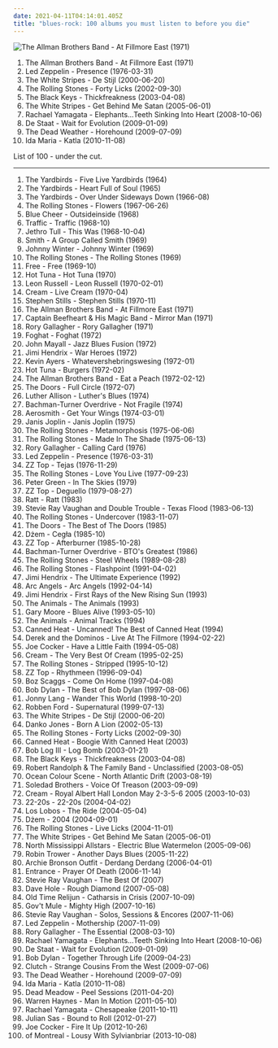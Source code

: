 ```yaml
---
date: 2021-04-11T04:14:01.405Z
title: "blues-rock: 100 albums you must listen to before you die"
---
```

![The Allman Brothers Band - At Fillmore East (1971)](https://img.discogs.com/0zDuTKnrcTP4DZ41g2wyT66hL8s=/fit-in/600x594/filters:strip_icc():format(jpeg):mode_rgb():quality(90)/discogs-images/R-8993834-1552836282-5556.jpeg.jpg "The Allman Brothers Band - At Fillmore East (1971)")
<ol class="albums">
<li data-cover="https://img.discogs.com/0zDuTKnrcTP4DZ41g2wyT66hL8s=/fit-in/600x594/filters:strip_icc():format(jpeg):mode_rgb():quality(90)/discogs-images/R-8993834-1552836282-5556.jpeg.jpg" data-tags="classic rock, southern rock, blues, live, rock, 70s" role="button">The Allman Brothers Band - At Fillmore East (1971)</li>
<li data-cover="http://coverartarchive.org/release/5c1032af-2d86-424b-963e-dd9e65f7281b/1287531128-500.jpg" data-tags="hard rock, classic rock" role="button">Led Zeppelin - Presence (1976-03-31)</li>
<li data-cover="http://coverartarchive.org/release/6fa97915-7067-3624-b24f-f9bd03ba534a/20821165408-500.jpg" data-tags="alternative rock, rock, blues rock" role="button">The White Stripes - De Stijl (2000-06-20)</li>
<li data-cover="http://coverartarchive.org/release/dea7cf79-a6a6-4d45-8cc5-ec5880301be4/8791643877-500.jpg" data-tags="classic rock, rock" role="button">The Rolling Stones - Forty Licks (2002-09-30)</li>
<li data-cover="http://coverartarchive.org/release/36b58cd2-2a2f-36ad-81b3-7ab044d01d19/9200502912-500.jpg" data-tags="blues rock" role="button">The Black Keys - Thickfreakness (2003-04-08)</li>
<li data-cover="http://coverartarchive.org/release/86c7166f-433c-47f1-a32d-1fa699d54b3f/4817263003-500.jpg" data-tags="rock, alternative rock" role="button">The White Stripes - Get Behind Me Satan (2005-06-01)</li>
<li data-cover="https://img.discogs.com/mzztKFzYH1uhoDlcMzS0sVNixBc=/fit-in/600x529/filters:strip_icc():format(jpeg):mode_rgb():quality(90)/discogs-images/R-1545566-1248028809.jpeg.jpg" data-tags="alternative rock, blues rock, female vocalist" role="button">Rachael Yamagata - Elephants...Teeth Sinking Into Heart (2008-10-06)</li>
<li data-cover="http://coverartarchive.org/release/18e862d6-9c7e-4246-8b93-64bff83cbd32/4013715548-500.jpg" data-tags="blues-rock, excelsior, excelsior recordings, pinkpop 2009, dope shit ouwe, 2009 best albums, go deeper in album" role="button">De Staat - Wait for Evolution (2009-01-09)</li>
<li data-cover="http://coverartarchive.org/release/b9573274-4d43-481b-bec6-17730a43cc7d/15491383944-500.jpg" data-tags="garage rock" role="button">The Dead Weather - Horehound (2009-07-09)</li>
<li data-cover="http://coverartarchive.org/release/4cf73021-9388-4b1b-9ecb-cf17c0cd4f3f/3013834859-500.jpg" data-tags="rock, alternative rock, indie rock, blues-rock, punk rock, discover2" role="button">Ida Maria - Katla (2010-11-08)</li>
</ol>
List of 100 - under the cut.
<!-- more -->

_________________

<ol class="albums">
<li data-cover="https://img.discogs.com/-Qb3fR5oGYrJyaqvEBvznK_l7dA=/fit-in/600x594/filters:strip_icc():format(jpeg):mode_rgb():quality(90)/discogs-images/R-3877251-1347790095-2316.jpeg.jpg" data-tags="60s" role="button">
The Yardbirds - Five Live Yardbirds (1964)
</li>
<li data-cover="https://img.discogs.com/GwlwoYCctSeHeRb9J2m0dQiwyLs=/fit-in/200x200/filters:strip_icc():format(jpeg):mode_rgb():quality(90)/discogs-images/R-4431881-1364716052-5922.jpeg.jpg" data-tags="60s, blues" role="button">
The Yardbirds - Heart Full of Soul (1965)
</li>
<li data-cover="http://coverartarchive.org/release/2463f34a-bd13-38de-b2c2-18e623ee2942/23068966153-500.jpg" data-tags="classic rock, pop, 60s, british, folk, blues-rock, blues, 90s, blues rock, compilation, english group" role="button">
The Yardbirds - Over Under Sideways Down (1966-08)
</li>
<li data-cover="http://coverartarchive.org/release/e53265c1-7e75-4c3b-908a-6c684cc4f338/6701550123-500.jpg" data-tags="classic rock, rock, 60s" role="button">
The Rolling Stones - Flowers (1967-06-26)
</li>
<li data-cover="https://img.discogs.com/5ZT4tpG49bIBOc3AyVaosvGgiJ4=/fit-in/600x600/filters:strip_icc():format(jpeg):mode_rgb():quality(90)/discogs-images/R-1769986-1526268468-4473.jpeg.jpg" data-tags="psychedelic, heavy metal, hard rock" role="button">
Blue Cheer - Outsideinside (1968)
</li>
<li data-cover="http://coverartarchive.org/release/d187b1c1-da41-4769-ad7d-24f63d95e1b6/23101278087-500.jpg" data-tags="classic rock, rock" role="button">
Traffic - Traffic (1968-10)
</li>
<li data-cover="http://coverartarchive.org/release/ef06476b-85b8-4833-8fb7-33923c4aaa71/21091874861-500.jpg" data-tags="blues rock, progressive rock" role="button">
Jethro Tull - This Was (1968-10-04)
</li>
<li data-cover="http://coverartarchive.org/release/84638ee6-6118-4aa9-a8c5-d0be470705b3/8813121538-500.jpg" data-tags="60s" role="button">
Smith - A Group Called Smith (1969)
</li>
<li data-cover="http://coverartarchive.org/release/1c546b7c-9342-44b2-8049-f6c66f32d29c/16055568607-500.jpg" data-tags="blues, blues rock" role="button">
Johnny Winter - Johnny Winter (1969)
</li>
<li data-cover="http://coverartarchive.org/release/cf5aaf72-a9ca-4d81-b622-888ee228aa11/1503464212-500.jpg" data-tags="rock, 60s" role="button">
The Rolling Stones - The Rolling Stones (1969)
</li>
<li data-cover="https://img.discogs.com/aldR0PCTnVceavYNTKqBnXdd50A=/fit-in/600x836/filters:strip_icc():format(jpeg):mode_rgb():quality(90)/discogs-images/R-6560874-1422030994-2412.jpeg.jpg" data-tags="classic rock, hard rock, blues rock" role="button">
Free - Free (1969-10)
</li>
<li data-cover="https://img.discogs.com/qLajQDZlGUOXRl3jAqLMAByauqk=/fit-in/500x499/filters:strip_icc():format(jpeg):mode_rgb():quality(90)/discogs-images/R-3196377-1382129889-1674.jpeg.jpg" data-tags="folk, blues" role="button">
Hot Tuna - Hot Tuna (1970)
</li>
<li data-cover="https://img.discogs.com/tN-SjSWxzGyN8c_dwOHroB7XjFY=/fit-in/590x532/filters:strip_icc():format(jpeg):mode_rgb():quality(90)/discogs-images/R-3576408-1335921245.jpeg.jpg" data-tags="classic rock" role="button">
Leon Russell - Leon Russell (1970-02-01)
</li>
<li data-cover="https://img.discogs.com/bZrC1BDOvvQehzoDiuaacH1D__4=/fit-in/300x294/filters:strip_icc():format(jpeg):mode_rgb():quality(90)/discogs-images/R-1973077-1255980605.jpeg.jpg" data-tags="rock, british, blues rock" role="button">
Cream - Live Cream (1970-04)
</li>
<li data-cover="https://img.discogs.com/ZYhzOMhk5L_ipKYht3QrMtltl88=/fit-in/150x150/filters:strip_icc():format(jpeg):mode_rgb():quality(90)/discogs-images/R-1700123-1382999464-3578.jpeg.jpg" data-tags="folk rock, classic rock" role="button">
Stephen Stills - Stephen Stills (1970-11)
</li>
<li data-cover="https://img.discogs.com/0zDuTKnrcTP4DZ41g2wyT66hL8s=/fit-in/600x594/filters:strip_icc():format(jpeg):mode_rgb():quality(90)/discogs-images/R-8993834-1552836282-5556.jpeg.jpg" data-tags="classic rock, southern rock, blues, live, rock, 70s" role="button">
The Allman Brothers Band - At Fillmore East (1971)
</li>
<li data-cover="http://coverartarchive.org/release/3e335ee5-ad12-45f6-89f0-7781c173f7fc/21730334418-500.jpg" data-tags="rock, classic, 70s, alternative, experimental, progressive rock, blues-rock, blues, psychedelic, avant garde, american, proto-punk, captain beefheart, only the best, underrated and overlooked, glorious vocals, c beefheart" role="button">
Captain Beefheart & His Magic Band - Mirror Man (1971)
</li>
<li data-cover="https://img.discogs.com/6XJy69cfE0Ut4NSEjXDRpUFNpNM=/fit-in/400x400/filters:strip_icc():format(jpeg):mode_rgb():quality(90)/discogs-images/R-5329898-1390702869-5206.jpeg.jpg" data-tags="blues rock, classic rock, blues" role="button">
Rory Gallagher - Rory Gallagher (1971)
</li>
<li data-cover="http://coverartarchive.org/release/11063d6a-3a37-3c8a-a249-f1f5022a13ab/14022421524-500.jpg" data-tags="blues-rock" role="button">
Foghat - Foghat (1972)
</li>
<li data-cover="http://coverartarchive.org/release/aa97b1e4-1fdd-4534-87ef-114852827375/22249147206-500.jpg" data-tags="blues" role="button">
John Mayall - Jazz Blues Fusion (1972)
</li>
<li data-cover="http://coverartarchive.org/release/18519193-9e7c-4515-baab-bed88265a51d/4983267135-500.jpg" data-tags="rock" role="button">
Jimi Hendrix - War Heroes (1972)
</li>
<li data-cover="http://coverartarchive.org/release/89560708-7cf5-4571-8b98-07434256c8db/10468323328-500.jpg" data-tags="progressive rock, psychedelic rock" role="button">
Kevin Ayers - Whatevershebringswesing (1972-01)
</li>
<li data-cover="http://coverartarchive.org/release/474352a7-d6b6-442a-b91b-ebe5d75d5f03/5853663013-500.jpg" data-tags="blues" role="button">
Hot Tuna - Burgers (1972-02)
</li>
<li data-cover="http://coverartarchive.org/release/bf8885b2-39f8-344e-b860-4be1623de283/4529929218-500.jpg" data-tags="southern rock, classic rock" role="button">
The Allman Brothers Band - Eat a Peach (1972-02-12)
</li>
<li data-cover="http://coverartarchive.org/release/ce1d3c09-9f63-3853-b8d8-7453e3c93271/5909851552-500.jpg" data-tags="70s" role="button">
The Doors - Full Circle (1972-07)
</li>
<li data-cover="https://img.discogs.com/sBAmstSJ2W2C5JAMakrSkWcFpD4=/fit-in/600x601/filters:strip_icc():format(jpeg):mode_rgb():quality(90)/discogs-images/R-2492310-1585493316-7320.jpeg.jpg" data-tags="luther allison" role="button">
Luther Allison - Luther's Blues (1974)
</li>
<li data-cover="https://img.discogs.com/4_Y4SwWGLArxbykf0Ua5d8xunvc=/fit-in/600x592/filters:strip_icc():format(jpeg):mode_rgb():quality(90)/discogs-images/R-4835146-1385318746-3153.jpeg.jpg" data-tags="hard rock, classic rock" role="button">
Bachman-Turner Overdrive - Not Fragile (1974)
</li>
<li data-cover="http://coverartarchive.org/release/ae116163-8d8e-3df5-904c-bcadb57531fd/3727804426-500.jpg" data-tags="hard rock" role="button">
Aerosmith - Get Your Wings (1974-03-01)
</li>
<li data-cover="https://img.discogs.com/ZTcxzjzvkFifZJHVz7nGrJOxhF4=/fit-in/599x448/filters:strip_icc():format(jpeg):mode_rgb():quality(90)/discogs-images/R-8034541-1530081256-7373.jpeg.jpg" data-tags="rock, blues-rock, blues, rock and roll, 60's, hippie, flower power, woodstock generation, exfandessixties" role="button">
Janis Joplin - Janis Joplin (1975)
</li>
<li data-cover="http://coverartarchive.org/release/491f61db-06c7-48da-a0e7-1da8e3d12fe9/22893719452-500.jpg" data-tags="rock, 70s" role="button">
The Rolling Stones - Metamorphosis (1975-06-06)
</li>
<li data-cover="https://img.discogs.com/k-o5sSl2CWfkoKOySGdNMJSNf_E=/fit-in/600x859/filters:strip_icc():format(jpeg):mode_rgb():quality(90)/discogs-images/R-10670506-1503162033-3953.jpeg.jpg" data-tags="classic rock, 70s" role="button">
The Rolling Stones - Made In The Shade (1975-06-13)
</li>
<li data-cover="http://coverartarchive.org/release/b5c6868b-cf0c-4606-a4d0-bbc25b1b0096/17036486225-500.jpg" data-tags="blues rock" role="button">
Rory Gallagher - Calling Card (1976)
</li>
<li data-cover="http://coverartarchive.org/release/5c1032af-2d86-424b-963e-dd9e65f7281b/1287531128-500.jpg" data-tags="hard rock, classic rock" role="button">
Led Zeppelin - Presence (1976-03-31)
</li>
<li data-cover="http://coverartarchive.org/release/325f0947-40a4-30bd-aefd-12a53d39f2bd/9727920012-500.jpg" data-tags="blues rock, southern rock" role="button">
ZZ Top - Tejas (1976-11-29)
</li>
<li data-cover="https://img.discogs.com/k-o5sSl2CWfkoKOySGdNMJSNf_E=/fit-in/600x859/filters:strip_icc():format(jpeg):mode_rgb():quality(90)/discogs-images/R-10670506-1503162033-3953.jpeg.jpg" data-tags="70s, live" role="button">
The Rolling Stones - Love You Live (1977-09-23)
</li>
<li data-cover="http://coverartarchive.org/release/767a43b2-f0f0-36b7-af90-444ebe766ce3/10110855411-500.jpg" data-tags="blues rock, british blues" role="button">
Peter Green - In The Skies (1979)
</li>
<li data-cover="http://coverartarchive.org/release/0dffb4d4-65ad-3d78-a2ba-42af482f1535/28016827422-500.jpg" data-tags="blues rock, zz top" role="button">
ZZ Top - Deguello (1979-08-27)
</li>
<li data-cover="http://coverartarchive.org/release/0f67a6c0-2044-33be-8c73-9d090128fe38/5451266693-500.jpg" data-tags="glam metal, hard rock" role="button">
Ratt - Ratt (1983)
</li>
<li data-cover="http://coverartarchive.org/release/d3dc583d-dafd-386d-9fe3-6a324bb7fa28/23327712610-500.jpg" data-tags="blues, blues rock" role="button">
Stevie Ray Vaughan and Double Trouble - Texas Flood (1983-06-13)
</li>
<li data-cover="http://coverartarchive.org/release/a62c50fe-5aaf-4962-b613-7ba366dd5a9f/3178692419-500.jpg" data-tags="classic rock, 80s" role="button">
The Rolling Stones - Undercover (1983-11-07)
</li>
<li data-cover="https://img.discogs.com/fFEJ6AJ-UUlkXDMBnTn2PULqNxE=/fit-in/600x543/filters:strip_icc():format(jpeg):mode_rgb():quality(90)/discogs-images/R-397370-1604657610-1339.jpeg.jpg" data-tags="classic rock" role="button">
The Doors - The Best of The Doors (1985)
</li>
<li data-cover="https://img.discogs.com/KscLHLEJ9sCP7xVyA2W7Yuu3HcI=/fit-in/445x445/filters:strip_icc():format(jpeg):mode_rgb():quality(90)/discogs-images/R-3729479-1409999507-8102.jpeg.jpg" data-tags="blues, blues rock, rock" role="button">
Dżem - Cegła (1985-10)
</li>
<li data-cover="http://coverartarchive.org/release/98a283ff-5b66-4d1a-8add-53d11d278ac5/11547120929-500.jpg" data-tags="blues rock" role="button">
ZZ Top - Afterburner (1985-10-28)
</li>
<li data-cover="http://coverartarchive.org/release/2e6dce33-8aa2-4818-a643-dff86917f015/5093003944-500.jpg" data-tags="classic rock, 70s, blues-rock" role="button">
Bachman-Turner Overdrive - BTO's Greatest (1986)
</li>
<li data-cover="https://img.discogs.com/0FslJkPHx7r-9NmAc0eADuRhPf0=/fit-in/600x875/filters:strip_icc():format(jpeg):mode_rgb():quality(90)/discogs-images/R-16195667-1605085244-3496.jpeg.jpg" data-tags="rock, 80s, classic rock" role="button">
The Rolling Stones - Steel Wheels (1989-08-28)
</li>
<li data-cover="http://coverartarchive.org/release/886168ed-9fd3-430e-8129-93539907fbaa/4199078719-500.jpg" data-tags="classic rock, the rolling stones" role="button">
The Rolling Stones - Flashpoint (1991-04-02)
</li>
<li data-cover="http://coverartarchive.org/release/94a88cc8-2ce3-4ca3-afd7-d2411844b122/18759016208-500.jpg" data-tags="classic rock, rock" role="button">
Jimi Hendrix - The Ultimate Experience (1992)
</li>
<li data-cover="https://img.discogs.com/_AWWy61R098uemt_IxLaZqL3Qiw=/fit-in/600x571/filters:strip_icc():format(jpeg):mode_rgb():quality(90)/discogs-images/R-900073-1182039287.jpeg.jpg" data-tags="blues-rock, blues rock, southern rock, self-titled, doyle bramhall ii, bad ass rock, brc blues band, brc blues band karlsruhe, walter buddy freter, lautfm bluesclub, walter mojo freter, allbout guitar lessons - blues workshops karlsruhe" role="button">
Arc Angels - Arc Angels (1992-04-14)
</li>
<li data-cover="http://coverartarchive.org/release/bc0005f1-e3db-4104-a0a1-3ef84c85a857/22686602913-500.jpg" data-tags="classic rock, jimi hendrix" role="button">
Jimi Hendrix - First Rays of the New Rising Sun (1993)
</li>
<li data-cover="https://img.discogs.com/X8Z6Jz1VsC7pcOIgMCT_cl_J358=/fit-in/397x400/filters:strip_icc():format(jpeg):mode_rgb():quality(90)/discogs-images/R-9152297-1475690769-3497.jpeg.jpg" data-tags="rock" role="button">
The Animals - The Animals (1993)
</li>
<li data-cover="https://img.discogs.com/Ig8roARXo_wsNjEMuc3FmrfhClQ=/fit-in/592x530/filters:strip_icc():format(jpeg):mode_rgb():quality(90)/discogs-images/R-3109356-1316207904.jpeg.jpg" data-tags="blues, blues rock, live" role="button">
Gary Moore - Blues Alive (1993-05-10)
</li>
<li data-cover="https://img.discogs.com/q2QH8Hbu_m0o4Mk_fIOe4569N9U=/fit-in/600x537/filters:strip_icc():format(jpeg):mode_rgb():quality(90)/discogs-images/R-3962149-1531137183-2190.jpeg.jpg" data-tags="classic rock, rock" role="button">
The Animals - Animal Tracks (1994)
</li>
<li data-cover="http://coverartarchive.org/release/a2879970-df3a-43dc-b326-a26d5d245965/14669976759-500.jpg" data-tags="blues, classic rock, blues rock" role="button">
Canned Heat - Uncanned! The Best of Canned Heat (1994)
</li>
<li data-cover="http://coverartarchive.org/release/aeba6bc8-5c11-474e-adaf-de0e9164993e/13513212518-500.jpg" data-tags="allboutguitar" role="button">
Derek and the Dominos - Live At The Fillmore (1994-02-22)
</li>
<li data-cover="http://coverartarchive.org/release/1d5605ed-288c-4476-bc13-d245a2502786/8679536909-500.jpg" data-tags="blues-rock" role="button">
Joe Cocker - Have a Little Faith (1994-05-08)
</li>
<li data-cover="http://coverartarchive.org/release/1e177f91-209e-498f-bafb-ae28d317cb0a/16536567014-500.jpg" data-tags="classic rock, rock, 60s" role="button">
Cream - The Very Best Of Cream (1995-02-25)
</li>
<li data-cover="http://coverartarchive.org/release/b5265116-13c0-4c9c-bd96-f0e71490f0c9/8612920874-500.jpg" data-tags="rock, classic rock" role="button">
The Rolling Stones - Stripped (1995-10-12)
</li>
<li data-cover="http://coverartarchive.org/release/1acabc7f-466f-4098-a44b-b48ea5973adc/3730776424-500.jpg" data-tags="blues rock, hard rock" role="button">
ZZ Top - Rhythmeen (1996-09-04)
</li>
<li data-cover="http://coverartarchive.org/release/0c5ce790-0430-4d8e-bf98-27fb7d0c3452/5933239186-500.jpg" data-tags="classic rock, rock, alternative rock, progressive rock, blues-rock, blues, guitar, blues rock, singer songwriter, song noir, boz scaggs" role="button">
Boz Scaggs - Come On Home (1997-04-08)
</li>
<li data-cover="http://coverartarchive.org/release/78865629-a788-391b-ac1d-a47e26553c10/16077360020-500.jpg" data-tags="classic rock" role="button">
Bob Dylan - The Best of Bob Dylan (1997-08-06)
</li>
<li data-cover="http://coverartarchive.org/release/1d0d9e68-d02e-4472-9fb5-6f1a83958673/22263036203-500.jpg" data-tags="blues" role="button">
Jonny Lang - Wander This World (1998-10-20)
</li>
<li data-cover="http://coverartarchive.org/release/eef9a697-bb54-4de5-bb59-1cbab60af73b/15507080849-500.jpg" data-tags="blues" role="button">
Robben Ford - Supernatural (1999-07-13)
</li>
<li data-cover="http://coverartarchive.org/release/6fa97915-7067-3624-b24f-f9bd03ba534a/20821165408-500.jpg" data-tags="alternative rock, rock, blues rock" role="button">
The White Stripes - De Stijl (2000-06-20)
</li>
<li data-cover="http://coverartarchive.org/release/40147a26-fc7f-4418-a68d-88749df59b7f/6834007333-500.jpg" data-tags="rock" role="button">
Danko Jones - Born A Lion (2002-05-13)
</li>
<li data-cover="http://coverartarchive.org/release/dea7cf79-a6a6-4d45-8cc5-ec5880301be4/8791643877-500.jpg" data-tags="classic rock, rock" role="button">
The Rolling Stones - Forty Licks (2002-09-30)
</li>
<li data-cover="https://img.discogs.com/3lNG6WUTtM1mA2bRMzA_flsAziM=/fit-in/600x593/filters:strip_icc():format(jpeg):mode_rgb():quality(90)/discogs-images/R-4241490-1359472061-6343.jpeg.jpg" data-tags="blues" role="button">
Canned Heat - Boogie With Canned Heat (2003)
</li>
<li data-cover="http://coverartarchive.org/release/1bb22492-d4d1-4405-bae5-25478a57afd1/27470789523-500.jpg" data-tags="blues-rock, garage rock, freak out, fuzzy guitar goodness, where is my bong, el perro de santo roque no tiene el lado porque ramon rodorigues se lo ha robado, takatukabum" role="button">
Bob Log III - Log Bomb (2003-01-21)
</li>
<li data-cover="http://coverartarchive.org/release/36b58cd2-2a2f-36ad-81b3-7ab044d01d19/9200502912-500.jpg" data-tags="blues rock" role="button">
The Black Keys - Thickfreakness (2003-04-08)
</li>
<li data-cover="http://coverartarchive.org/release/f254e73d-4a6d-406a-823e-642afce798e8/15858226331-500.jpg" data-tags="blues-rock, christian, 00s, awesome guitar jams, 2000s, punchy, the good stuff, mycds, rolling stone top 50 albums 2003, monksatyr music" role="button">
Robert Randolph & The Family Band - Unclassified (2003-08-05)
</li>
<li data-cover="https://img.discogs.com/qOmoBrCZb7BiBIMfH_2oBZZh9ao=/fit-in/600x582/filters:strip_icc():format(jpeg):mode_rgb():quality(90)/discogs-images/R-409050-1505656499-8666.jpeg.jpg" data-tags="indie rock, blues-rock, britpop, blues rock, nonsuck, dav0r" role="button">
Ocean Colour Scene - North Atlantic Drift (2003-08-19)
</li>
<li data-cover="https://img.discogs.com/1mA_CCRJGWP_Oiac4XUAZ7edlDU=/fit-in/500x500/filters:strip_icc():format(jpeg):mode_rgb():quality(90)/discogs-images/R-1557295-1228353129.jpeg.jpg" data-tags="rock, indie rock, blues-rock, blues, garage, garage  rock" role="button">
Soledad Brothers - Voice Of Treason (2003-09-09)
</li>
<li data-cover="http://coverartarchive.org/release/02949cd0-ffdb-4d60-8ab9-d6ce547b9898/8749749374-500.jpg" data-tags="rock, classic rock, cream" role="button">
Cream - Royal Albert Hall London May 2-3-5-6 2005 (2003-10-03)
</li>
<li data-cover="http://coverartarchive.org/release/a1e2b4bd-5248-3ce3-9852-6f6287c4543a/26328846748-500.jpg" data-tags="rock, indie rock" role="button">
22-20s - 22-20s (2004-04-02)
</li>
<li data-cover="https://img.discogs.com/99JznPULek2w63DQgKSjYS06B9U=/fit-in/496x484/filters:strip_icc():format(jpeg):mode_rgb():quality(90)/discogs-images/R-8616431-1465216398-1416.jpeg.jpg" data-tags="blues-rock" role="button">
Los Lobos - The Ride (2004-05-04)
</li>
<li data-cover="http://coverartarchive.org/release/82fb569b-421b-4410-a0de-9467dfe9135d/6356942195-500.jpg" data-tags="blues" role="button">
Dżem - 2004 (2004-09-01)
</li>
<li data-cover="http://coverartarchive.org/release/19e69e3a-8de6-436f-9338-256b69a162f7/24273528277-500.jpg" data-tags="rock, live, the rolling stones" role="button">
The Rolling Stones - Live Licks (2004-11-01)
</li>
<li data-cover="http://coverartarchive.org/release/86c7166f-433c-47f1-a32d-1fa699d54b3f/4817263003-500.jpg" data-tags="rock, alternative rock" role="button">
The White Stripes - Get Behind Me Satan (2005-06-01)
</li>
<li data-cover="http://coverartarchive.org/release/786da311-9322-4027-afb5-856990cda4a6/4341715027-500.jpg" data-tags="blues-rock" role="button">
North Mississippi Allstars - Electric Blue Watermelon (2005-09-06)
</li>
<li data-cover="http://coverartarchive.org/release/2da6aed3-159d-4fbd-98e5-f2ee6c5873ee/10727113172-500.jpg" data-tags="blues" role="button">
Robin Trower - Another Days Blues (2005-11-22)
</li>
<li data-cover="https://img.discogs.com/R2lkEKa-CCCVCKaGp5bbvFcEK4s=/fit-in/600x535/filters:strip_icc():format(jpeg):mode_rgb():quality(90)/discogs-images/R-671982-1485115626-6079.jpeg.jpg" data-tags="underpopular" role="button">
Archie Bronson Outfit - Derdang Derdang (2006-04-01)
</li>
<li data-cover="http://coverartarchive.org/release/adf11a8f-8311-459f-ac42-d7c883c21474/27006262803-500.jpg" data-tags="psychedelic, 60s revival" role="button">
Entrance - Prayer Of Death (2006-11-14)
</li>
<li data-cover="https://img.discogs.com/9gMERlv7HdzC5g2L8KSbWJo4P_M=/fit-in/600x600/filters:strip_icc():format(jpeg):mode_rgb():quality(90)/discogs-images/R-9407531-1480025317-3381.jpeg.jpg" data-tags="blues-rock, blues rock, bluezzzrock, s vaughan" role="button">
Stevie Ray Vaughan - The Best Of (2007)
</li>
<li data-cover="http://coverartarchive.org/release/0a93faca-ec38-4e9e-81e2-06f8c1cd1365/15343187578-500.jpg" data-tags="blues" role="button">
Dave Hole - Rough Diamond (2007-05-08)
</li>
<li data-cover="http://coverartarchive.org/release/5504aa78-ce66-4c57-8ab7-f9ac2d99ff47/22011365545-500.jpg" data-tags="blues-rock, post-punk, no wave, soundweave, justlikejameschance" role="button">
Old Time Relijun - Catharsis in Crisis (2007-10-09)
</li>
<li data-cover="http://coverartarchive.org/release/6d17ce94-f0b1-4bdd-9610-0ce666715801/16462657056-500.jpg" data-tags="southern rock" role="button">
Gov't Mule - Mighty High (2007-10-16)
</li>
<li data-cover="http://coverartarchive.org/release/7d380edb-78dd-497f-b5fe-1be87e077182/15025006929-500.jpg" data-tags="blues rock" role="button">
Stevie Ray Vaughan - Solos, Sessions & Encores (2007-11-06)
</li>
<li data-cover="http://coverartarchive.org/release/dd433df0-cd39-3ffc-9ca2-f99d597815ea/3778150488-500.jpg" data-tags="classic rock, hard rock" role="button">
Led Zeppelin - Mothership (2007-11-09)
</li>
<li data-cover="http://coverartarchive.org/release/8d5f6946-dc5b-475e-b825-e42eae31919a/7443195070-500.jpg" data-tags="rory gallagher" role="button">
Rory Gallagher - The Essential (2008-03-10)
</li>
<li data-cover="https://img.discogs.com/mzztKFzYH1uhoDlcMzS0sVNixBc=/fit-in/600x529/filters:strip_icc():format(jpeg):mode_rgb():quality(90)/discogs-images/R-1545566-1248028809.jpeg.jpg" data-tags="alternative rock, blues rock, female vocalist" role="button">
Rachael Yamagata - Elephants...Teeth Sinking Into Heart (2008-10-06)
</li>
<li data-cover="http://coverartarchive.org/release/18e862d6-9c7e-4246-8b93-64bff83cbd32/4013715548-500.jpg" data-tags="blues-rock, excelsior, excelsior recordings, pinkpop 2009, dope shit ouwe, 2009 best albums, go deeper in album" role="button">
De Staat - Wait for Evolution (2009-01-09)
</li>
<li data-cover="https://img.discogs.com/0p4IeHnrBKzwZbaUP2XNQnSMdbY=/fit-in/300x300/filters:strip_icc():format(jpeg):mode_rgb():quality(90)/discogs-images/R-4328080-1361870851-6165.jpeg.jpg" data-tags="rock, folk, folk rock, 00s" role="button">
Bob Dylan - Together Through Life (2009-04-23)
</li>
<li data-cover="http://coverartarchive.org/release/32a006db-8bb1-429e-9132-db30334d064b/9285752468-500.jpg" data-tags="stoner rock" role="button">
Clutch - Strange Cousins From the West (2009-07-06)
</li>
<li data-cover="http://coverartarchive.org/release/b9573274-4d43-481b-bec6-17730a43cc7d/15491383944-500.jpg" data-tags="garage rock" role="button">
The Dead Weather - Horehound (2009-07-09)
</li>
<li data-cover="http://coverartarchive.org/release/4cf73021-9388-4b1b-9ecb-cf17c0cd4f3f/3013834859-500.jpg" data-tags="rock, alternative rock, indie rock, blues-rock, punk rock, discover2" role="button">
Ida Maria - Katla (2010-11-08)
</li>
<li data-cover="https://img.discogs.com/ewl433iYEKPeHTGJxdFOawa0loc=/fit-in/600x603/filters:strip_icc():format(jpeg):mode_rgb():quality(90)/discogs-images/R-3629220-1513457683-1897.jpeg.jpg" data-tags="stoner rock" role="button">
Dead Meadow - Peel Sessions (2011-04-20)
</li>
<li data-cover="http://coverartarchive.org/release/383b11aa-cd51-4c96-b1d6-be968eae8685/27980900685-500.jpg" data-tags="guitar, slide guitar, southern rock, jamband, govt mule, allman brothers, sonny landreth" role="button">
Warren Haynes - Man In Motion (2011-05-10)
</li>
<li data-cover="https://img.discogs.com/JAEJJrtmDRoDWfmrG_UjVWyrIUg=/fit-in/300x300/filters:strip_icc():format(jpeg):mode_rgb():quality(90)/discogs-images/R-3458232-1331151896.jpeg.jpg" data-tags="alternative rock" role="button">
Rachael Yamagata - Chesapeake (2011-10-11)
</li>
<li data-cover="http://coverartarchive.org/release/13909825-9ce1-4812-be25-6239d1c166bb/3244772814-500.jpg" data-tags="classic rock, rock, blues-rock, blues, guitar, blues rock, dutch, guitar virtuoso, electric blues, bluesrock, modern blues, blues guitarists, guitar blues, julian sas" role="button">
Julian Sas - Bound to Roll (2012-01-27)
</li>
<li data-cover="http://coverartarchive.org/release/0262035f-d1cc-4b2e-8aec-608439d1e5de/4200328173-500.jpg" data-tags="rock, blues rock" role="button">
Joe Cocker - Fire It Up (2012-10-26)
</li>
<li data-cover="http://coverartarchive.org/release/82907832-2fca-4a1f-a8de-b2b4d0f719b7/5542526527-500.jpg" data-tags="indie rock, psychedelic rock" role="button">
of Montreal - Lousy With Sylvianbriar (2013-10-08)
</li>
</ol>